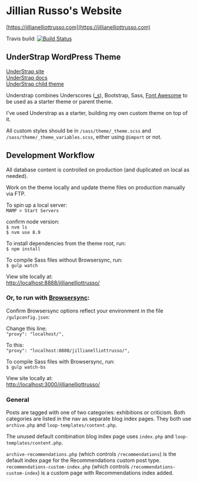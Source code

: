 # Jillian Russo's Website

[https://jillianelliottrusso.com](https://jillianelliottrusso.com)

Travis build: [![Build Status](https://travis-ci.org/understrap/understrap.svg?branch=master)](https://travis-ci.org/understrap/understrap)

## UnderStrap WordPress Theme

[UnderStrap site](https://understrap.com)  
[UnderStrap docs](https://understrap.github.io/)  
[UnderStrap child theme](https://github.com/understrap/understrap-child)

Understrap combines Underscores ([\_s](https://underscores.me/)), Bootstrap, Sass, [Font Awesome](http://fortawesome.github.io/Font-Awesome/) to be used as a starter theme or parent theme.

I've used Understrap as a starter, building my own custom theme on top of it.

All custom styles should be in `/sass/theme/_theme.scss` and `/sass/theme/_theme_variables.scss`, either using `@import` or not.

## Development Workflow

All database content is controlled on production (and duplicated on local as needed).

Work on the theme locally and update theme files on production manually via FTP.

To spin up a local server:  
`MAMP > Start Servers`

confirm node version:  
`$ nvm ls`  
`$ nvm use 8.9`

To install dependencies from the theme root, run:  
`$ npm install`

To compile Sass files without Browsersync, run:   
`$ gulp watch`

View site locally at:  
[http://localhost:8888/jillianelliottrusso/](http://localhost:8888/jillianelliottrusso/)

### Or, to run with [Browsersync](https://www.browsersync.io/):

Confirm Browsersync options reflect your environment in the file `/gulpconfig.json`:

Change this line:  
`"proxy": "localhost/",`

To this:  
`"proxy": "localhost:8888/jillianelliottrusso/",`

To compile Sass files with Browsersync, run:  
`$ gulp watch-bs`

View site locally at:  
[http://localhost:3000/jillianelliottrusso/](http://localhost:3000/jillianelliottrusso/)

### General

Posts are tagged with one of two categories: exhibitions or criticism. Both categories are listed in the nav as separate blog index pages. They both use `archive.php` and `loop-templates/content.php`.

The unused default combination blog index page uses `index.php` and `loop-templates/content.php`.

`archive-recommendations.php` (which controls `/recommendations`) is the default index page for the Recommendations custom post type.  
`recommendations-custom-index.php` (which controls `/recommendations-custom-index`) is a custom page with Recommendations index added.
